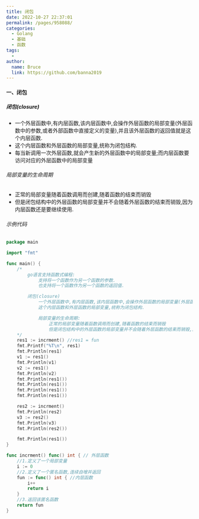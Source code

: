 ```yaml
---
title: 闭包
date: 2022-10-27 22:37:01
permalink: /pages/958088/
categories:
  - Golang
  - 基础
  - 函数
tags:
  - 
author: 
  name: Bruce
  link: https://github.com/banna2019
---
```

#### 一、闭包

##### 闭包(closure)

- 一个外层函数中,有内层函数,该内层函数中,会操作外层函数的局部变量(外层函数中的参数,或者外部函数中直接定义的变量),并且该外层函数的返回值就是这个内层函数.
- 这个内层函数和外层函数的局部变量,统称为闭包结构.
- 每当新调用一次外层函数,就会产生新的外层函数中的局部变量;而内层函数要访问对应的外层函数中的局部变量



###### 	局部变量的生命周期

- 正常的局部变量随着函数调用而创建,随着函数的结束而销毁
- 但是闭包结构中的外层函数的局部变量并不会随着外层函数的结束而销毁,因为内层函数还是要继续使用.



###### 示例代码

```go
package main

import "fmt"

func main() {
	/*
		go语言支持函数式编程:
			支持将一个函数作为另一个函数的参数.
			也支持将一个函数作为另一个函数的返回值.

		闭包(closure)
			一个外层函数中,有内层函数,该内层函数中,会操作外层函数的局部变量(外层函数中的的参数,或者外部函数中直接定义的变量),并且该外层函数的返回值就是这个内层函数.
			这个内层函数和外层函数的局部变量,统称为闭包结构.

			局部变量的生命周期:
				正常的局部变量随着函数调用而创建,随着函数的结束而销毁
				但是闭包结构中的外层函数的局部变量并不会随着外层函数的结束而销毁,因为内层函数还要继续使用.
	*/
	res1 := incrment() //res1 = fun
	fmt.Printf("%T\n", res1)
	fmt.Println(res1)
	v1 := res1()
	fmt.Println(v1)
	v2 := res1()
	fmt.Println(v2)
	fmt.Println(res1())
	fmt.Println(res1())
	fmt.Println(res1())
	fmt.Println(res1())

	res2 := incrment()
	fmt.Println(res2)
	v3 := res2()
	fmt.Println(v3)
	fmt.Println(res2())

	fmt.Println(res1())
}

func incrment() func() int { // 外层函数
	//1.定义了一个局部变量
	i := 0
	//2.定义了一个匿名函数,连续自增并返回
	fun := func() int { //内层函数
		i++
		return i
	}
	//3.返回该匿名函数
	return fun
}

```


